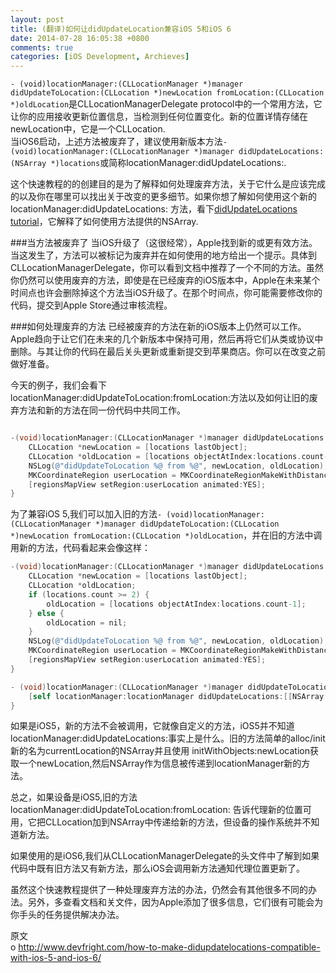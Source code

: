 ```yaml
---
layout: post
title: (翻译)如何让didUpdateLocation兼容iOS 5和iOS 6
date: 2014-07-28 16:05:38 +0800
comments: true
categories: [iOS Development, Archieves]
---
```


`- (void)locationManager:(CLLocationManager *)manager didUpdateToLocation:(CLLocation *)newLocation fromLocation:(CLLocation *)oldLocation`是CLLocationManagerDelegate protocol中的一个常用方法，它让你的应用接收更新位置信息，当检测到任何位置变化。新的位置详情存储在newLocation中，它是一个CLLocation.  
当iOS6启动，上述方法被废弃了，建议使用新版本方法`- (void)locationManager:(CLLocationManager *)manager didUpdateLocations:(NSArray *)locations`或简称locationManager:didUpdateLocations:.  

这个快速教程的的创建目的是为了解释如何处理废弃方法，关于它什么是应该完成的以及你在哪里可以找出关于改变的更多细节。如果你想了解如何使用这个新的locationManager:didUpdateLocations: 方法，看下[didUpdateLocations tutorial](http://www.devfright.com/didupdatelocations-ios-example/)，它解释了如何使用方法提供的NSArray.  

###当方法被废弃了
当iOS升级了（这很经常），Apple找到新的或更有效方法。当这发生了，方法可以被标记为废弃并在如何使用的地方给出一个提示。具体到CLLocationManagerDelegate，你可以看到文档中推荐了一个不同的方法。虽然你仍然可以使用废弃的方法，即使是在已经废弃的iOS版本中，Apple在未来某个时间点也许会删除掉这个方法当iOS升级了。在那个时间点，你可能需要修改你的代码，提交到Apple Store通过审核流程。  

###如何处理废弃的方法
已经被废弃的方法在新的iOS版本上仍然可以工作。Apple趋向于让它们在未来的几个新版本中保持可用，然后再将它们从类或协议中删除。与其让你的代码在最后关头更新或重新提交到苹果商店。你可以在改变之前做好准备。  

今天的例子，我们会看下 locationManager:didUpdateToLocation:fromLocation:方法以及如何让旧的废弃方法和新的方法在同一份代码中共同工作。  
``` objective-c

-(void)locationManager:(CLLocationManager *)manager didUpdateLocations:(NSArray *)locations {
    CLLocation *newLocation = [locations lastObject];
    CLLocation *oldLocation = [locations objectAtIndex:locations.count-1];
    NSLog(@"didUpdateToLocation %@ from %@", newLocation, oldLocation);
    MKCoordinateRegion userLocation = MKCoordinateRegionMakeWithDistance(newLocation.coordinate, 1500.0, 1500.0);
    [regionsMapView setRegion:userLocation animated:YES];
}
```
为了兼容iOS 5,我们可以加入旧的方法`- (void)locationManager:(CLLocationManager *)manager didUpdateToLocation:(CLLocation *)newLocation fromLocation:(CLLocation *)oldLocation`，并在旧的方法中调用新的方法，代码看起来会像这样：
``` objective-c
-(void)locationManager:(CLLocationManager *)manager didUpdateLocations:(NSArray *)locations {
    CLLocation *newLocation = [locations lastObject];
    CLLocation *oldLocation;
    if (locations.count >= 2) {
        oldLocation = [locations objectAtIndex:locations.count-1];
    } else {
        oldLocation = nil;
    }
    NSLog(@"didUpdateToLocation %@ from %@", newLocation, oldLocation);
    MKCoordinateRegion userLocation = MKCoordinateRegionMakeWithDistance(newLocation.coordinate, 1500.0, 1500.0);
    [regionsMapView setRegion:userLocation animated:YES];
}

- (void)locationManager:(CLLocationManager *)manager didUpdateToLocation:(CLLocation *)newLocation fromLocation:(CLLocation *)oldLocation {
    [self locationManager:locationManager didUpdateLocations:[[NSArray alloc] initWithObjects:newLocation, nil]];
}
```

如果是iOS5，新的方法不会被调用，它就像自定义的方法，iOS5并不知道locationManager:didUpdateLocations:事实上是什么。旧的方法简单的alloc/init新的名为currentLocation的NSArray并且使用 initWithObjects:newLocation获取一个newLocation,然后NSArray作为信息被传递到locationManager新的方法。  

总之，如果设备是iOS5,旧的方法locationManager:didUpdateToLocation:fromLocation: 告诉代理新的位置可用，它把CLLocation加到NSArray中传递给新的方法，但设备的操作系统并不知道新方法。  

如果使用的是iOS6,我们从CLLocationManagerDelegate的头文件中了解到如果代码中既有旧方法又有新方法，那么iOS会调用新方法通知代理位置更新了。

虽然这个快速教程提供了一种处理废弃方法的办法，仍然会有其他很多不同的办法。另外，多查看文档和关文件，因为Apple添加了很多信息，它们很有可能会为你手头的任务提供解决办法。

原文  
o http://www.devfright.com/how-to-make-didupdatelocations-compatible-with-ios-5-and-ios-6/

